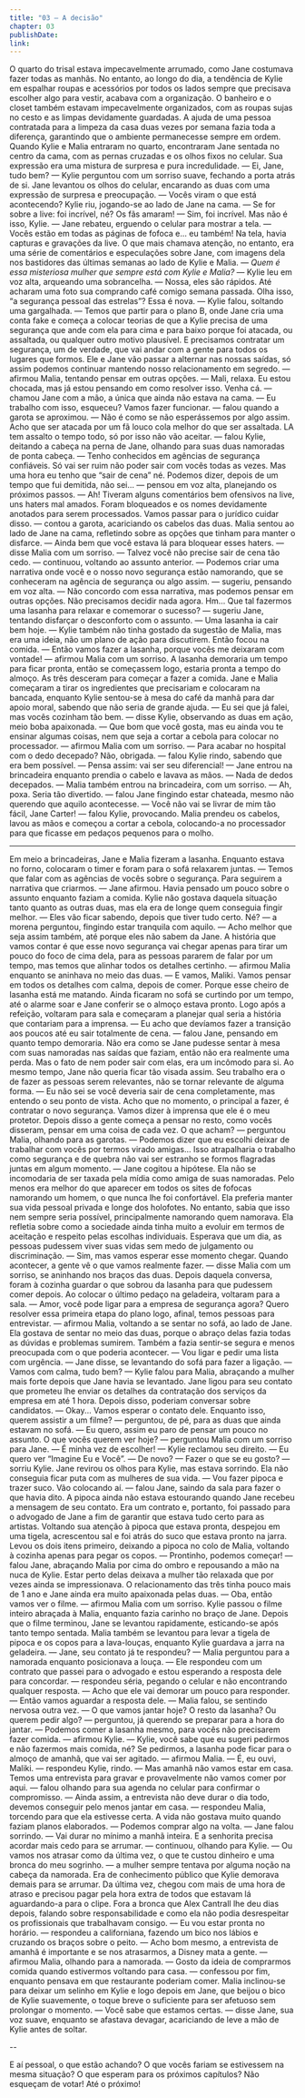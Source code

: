 ```yaml
---
title: "03 — A decisão"
chapter: 03
publishDate: 
link: 
---
```


O quarto do trisal estava impecavelmente arrumado, como Jane costumava fazer todas as manhãs. No entanto, ao longo do dia, a tendência de Kylie em espalhar roupas e acessórios por todos os lados sempre que precisava escolher algo para vestir, acabava com a organização.
O banheiro e o closet também estavam impecavelmente organizados, com as roupas sujas no cesto e as limpas devidamente guardadas. A ajuda de uma pessoa contratada para a limpeza da casa duas vezes por semana fazia toda a diferença, garantindo que o ambiente permanecesse sempre em ordem.
Quando Kylie e Malia entraram no quarto, encontraram Jane sentada no centro da cama, com as pernas cruzadas e os olhos fixos no celular. Sua expressão era uma mistura de surpresa e pura incredulidade.
— Ei, Jane, tudo bem? — Kylie perguntou com um sorriso suave, fechando a porta atrás de si.
Jane levantou os olhos do celular, encarando as duas com uma expressão de surpresa e preocupação.
— Vocês viram o que está acontecendo?
Kylie riu, jogando-se ao lado de Jane na cama.
— Se for sobre a live: foi incrível, né? Os fãs amaram!
— Sim, foi incrível. Mas não é isso, Kylie. — Jane rebateu, erguendo o celular para mostrar a tela. — Vocês estão em todas as páginas de fofoca e... eu também!
Na tela, havia capturas e gravações da live. O que mais chamava atenção, no entanto, era uma série de comentários e especulações sobre Jane, com imagens dela nos bastidores das últimas semanas ao lado de Kylie e Malia.
— *Quem é essa misteriosa mulher que sempre está com Kylie e Malia?* — Kylie leu em voz alta, arqueando uma sobrancelha. — Nossa, eles são rápidos. Até acharam uma foto sua comprando café comigo semana passada. Olha isso, “a segurança pessoal das estrelas”? Essa é nova. — Kylie falou, soltando uma gargalhada.
— Temos que partir para o plano B, onde Jane cria uma conta fake e começa a colocar teorias de que a Kylie precisa de uma segurança que ande com ela para cima e para baixo porque foi atacada, ou assaltada, ou qualquer outro motivo plausível. E precisamos contratar um segurança, um de verdade, que vai andar com a gente para todos os lugares que formos. Ele e Jane vão passar a alternar nas nossas saídas, só assim podemos continuar mantendo nosso relacionamento em segredo. — afirmou Malia, tentando pensar em outras opções.
— Mali, relaxa. Eu estou chocada, mas já estou pensando em como resolver isso. Venha cá. — chamou Jane com a mão, a única que ainda não estava na cama. — Eu trabalho com isso, esqueceu? Vamos fazer funcionar. — falou quando a garota se aproximou.
— Não é como se não esperássemos por algo assim. Acho que ser atacada por um fã louco cola melhor do que ser assaltada. LA tem assalto o tempo todo, só por isso não vão aceitar. — falou Kylie, deitando a cabeça na perna de Jane, olhando para suas duas namoradas de ponta cabeça.
— Tenho conhecidos em agências de segurança confiáveis. Só vai ser ruim não poder sair com vocês todas as vezes. Mas uma hora eu tenho que “sair de cena” né. Podemos dizer, depois de um tempo que fui demitida, não sei... — pensou em voz alta, planejando os próximos passos. — Ah! Tiveram alguns comentários bem ofensivos na live, uns haters mal amados. Foram bloqueados e os nomes devidamente anotados para serem processados. Vamos passar para o jurídico cuidar disso. — contou a garota, acariciando os cabelos das duas.
Malia sentou ao lado de Jane na cama, refletindo sobre as opções que tinham para manter o disfarce.
— Ainda bem que você estava lá para bloquear esses haters. — disse Malia com um sorriso. — Talvez você não precise sair de cena tão cedo. — continuou, voltando ao assunto anterior. — Podemos criar uma narrativa onde você e o nosso novo segurança estão namorando, que se conheceram na agência de segurança ou algo assim. — sugeriu, pensando em voz alta.
— Não concordo com essa narrativa, mas podemos pensar em outras opções. Não precisamos decidir nada agora. Hm… Que tal fazermos uma lasanha para relaxar e comemorar o sucesso? — sugeriu Jane, tentando disfarçar o desconforto com o assunto.
— Uma lasanha ia cair bem hoje. — Kylie também não tinha gostado da sugestão de Malia, mas era uma ideia, não um plano de ação para discutirem. Então focou na comida.
— Então vamos fazer a lasanha, porque vocês me deixaram com vontade! — afirmou Malia com um sorriso.
A lasanha demoraria um tempo para ficar pronta, então se começassem logo, estaria pronta a tempo do almoço.
As três desceram para começar a fazer a comida. Jane e Malia começaram a tirar os ingredientes que precisariam e colocaram na bancada, enquanto Kylie sentou-se à mesa do café da manhã para dar apoio moral, sabendo que não seria de grande ajuda.
— Eu sei que já falei, mas vocês cozinham tão bem. — disse Kylie, observando as duas em ação, meio boba apaixonada.
— Que bom que você gosta, mas eu ainda vou te ensinar algumas coisas, nem que seja a cortar a cebola para colocar no processador. — afirmou Malia com um sorriso.
— Para acabar no hospital com o dedo decepado? Não, obrigada. — falou Kylie rindo, sabendo que era bem possível.
— Pensa assim: vai ser seu diferencial! — Jane entrou na brincadeira enquanto prendia o cabelo e lavava as mãos.
— Nada de dedos decepados. — Malia também entrou na brincadeira, com um sorriso.
— Ah, poxa. Seria tão divertido. — falou Jane fingindo estar chateada, mesmo não querendo que aquilo acontecesse.
— Você não vai se livrar de mim tão fácil, Jane Carter! — falou Kylie, provocando.
Malia prendeu os cabelos, lavou as mãos e começou a cortar a cebola, colocando-a no processador para que ficasse em pedaços pequenos para o molho.

***

Em meio a brincadeiras, Jane e Malia fizeram a lasanha. Enquanto estava no forno, colocaram o timer e foram para o sofá relaxarem juntas.
— Temos que falar com as agências de vocês sobre o segurança. Para seguirem a narrativa que criarmos. — Jane afirmou. Havia pensado um pouco sobre o assunto enquanto faziam a comida.
Kylie não gostava daquela situação tanto quanto as outras duas, mas ela era de longe quem conseguia fingir melhor.
— Eles vão ficar sabendo, depois que tiver tudo certo. Né? — a morena perguntou, fingindo estar tranquila com aquilo.
— Acho melhor que seja assim também, até porque eles não sabem da Jane. A história que vamos contar é que esse novo segurança vai chegar apenas para tirar um pouco do foco de cima dela, para as pessoas pararem de falar por um tempo, mas temos que alinhar todos os detalhes certinho. — afirmou Malia enquanto se aninhava no meio das duas.
— E vamos, Maliki. Vamos pensar em todos os detalhes com calma, depois de comer. Porque esse cheiro de lasanha está me matando.
Ainda ficaram no sofá se curtindo por um tempo, até o alarme soar e Jane conferir se o almoço estava pronto.
Logo após a refeição, voltaram para sala e começaram a planejar qual seria a história que contariam para a imprensa.
— Eu acho que devíamos fazer a transição aos poucos até eu sair totalmente de cena. — falou Jane, pensando em quanto tempo demoraria.
Não era como se Jane pudesse sentar à mesa com suas namoradas nas saídas que faziam, então não era realmente uma perda. Mas o fato de nem poder sair com elas, era um incômodo para si.
Ao mesmo tempo, Jane não queria ficar tão visada assim. Seu trabalho era o de fazer as pessoas serem relevantes, não se tornar relevante de alguma forma.
— Eu não sei se você deveria sair de cena completamente, mas entendo o seu ponto de vista. Acho que no momento, o principal a fazer, é contratar o novo segurança. Vamos dizer à imprensa que ele é o meu protetor. Depois disso a gente começa a pensar no resto, como vocês disseram, pensar em uma coisa de cada vez. O que acham? — perguntou Malia, olhando para as garotas.
— Podemos dizer que eu escolhi deixar de trabalhar com vocês por termos virado amigas... Isso atrapalharia o trabalho como segurança e de quebra não vai ser estranho se formos flagradas juntas em algum momento. — Jane cogitou a hipótese.
Ela não se incomodaria de ser taxada pela mídia como amiga de suas namoradas. Pelo menos era melhor do que aparecer em todos os sites de fofocas namorando um homem, o que nunca lhe foi confortável. Ela preferia manter sua vida pessoal privada e longe dos holofotes. No entanto, sabia que isso nem sempre seria possível, principalmente namorando quem namorava.
Ela refletia sobre como a sociedade ainda tinha muito a evoluir em termos de aceitação e respeito pelas escolhas individuais. Esperava que um dia, as pessoas pudessem viver suas vidas sem medo de julgamento ou discriminação.
— Sim, mas vamos esperar esse momento chegar. Quando acontecer, a gente vê o que vamos realmente fazer. — disse Malia com um sorriso, se aninhando nos braços das duas.
Depois daquela conversa, foram à cozinha guardar o que sobrou da lasanha para que pudessem comer depois. Ao colocar o último pedaço na geladeira, voltaram para a sala.
— Amor, você pode ligar para a empresa de segurança agora? Quero resolver essa primeira etapa do plano logo, afinal, temos pessoas para entrevistar. — afirmou Malia, voltando a se sentar no sofá, ao lado de Jane.
Ela gostava de sentar no meio das duas, porque o abraço delas fazia todas as dúvidas e problemas sumirem. Também a fazia sentir-se segura e menos preocupada com o que poderia acontecer.
— Vou ligar e pedir uma lista com urgência. — Jane disse, se levantando do sofá para fazer a ligação.
— Vamos com calma, tudo bem? — Kylie falou para Malia, abraçando a mulher mais forte depois que Jane havia se levantado.
Jane ligou para seu contato que prometeu lhe enviar os detalhes da contratação dos serviços da empresa em até 1 hora. Depois disso, poderiam conversar sobre candidatos.
— Okay... Vamos esperar o contato dele. Enquanto isso, querem assistir a um filme? — perguntou, de pé, para as duas que ainda estavam no sofá.
— Eu quero, assim eu paro de pensar um pouco no assunto. O que vocês querem ver hoje? — perguntou Malia com um sorriso para Jane.
— É minha vez de escolher! — Kylie reclamou seu direito. — Eu quero ver “Imagine Eu e Você”.
— De novo?
— Fazer o que se eu gosto? — sorriu Kylie.
Jane revirou os olhos para Kylie, mas estava sorrindo. Ela não conseguia ficar puta com as mulheres de sua vida.
— Vou fazer pipoca e trazer suco. Vão colocando aí. — falou Jane, saindo da sala para fazer o que havia dito.
A pipoca ainda não estava estourando quando Jane recebeu a mensagem de seu contato. Era um contrato e, portanto, foi passado para o advogado de Jane a fim de garantir que estava tudo certo para as artistas. Voltando sua atenção à pipoca que estava pronta, despejou em uma tigela, acrescentou sal e foi atrás do suco que estava pronto na jarra. Levou os dois itens primeiro, deixando a pipoca no colo de Malia, voltando à cozinha apenas para pegar os copos.
— Prontinho, podemos começar! — falou Jane, abraçando Malia por cima do ombro e repousando a mão na nuca de Kylie. Estar perto delas deixava a mulher tão relaxada que por vezes ainda se impressionava.
O relacionamento das três tinha pouco mais de 1 ano e Jane ainda era muito apaixonada pelas duas.
— Oba, então vamos ver o filme. — afirmou Malia com um sorriso.
Kylie passou o filme inteiro abraçada à Malia, enquanto fazia carinho no braço de Jane.
Depois que o filme terminou, Jane se levantou rapidamente, esticando-se após tanto tempo sentada. Malia também se levantou para levar a tigela de pipoca e os copos para a lava-louças, enquanto Kylie guardava a jarra na geladeira.
— Jane, seu contato já te respondeu? — Malia perguntou para a namorada enquanto posicionava a louça.
— Ele respondeu com um contrato que passei para o advogado e estou esperando a resposta dele para concordar. — respondeu séria, pegando o celular e não encontrando qualquer resposta. — Acho que ele vai demorar um pouco para responder.
— Então vamos aguardar a resposta dele. — Malia falou, se sentindo nervosa outra vez. — O que vamos jantar hoje? O resto da lasanha? Ou querem pedir algo? — perguntou, já querendo se preparar para a hora do jantar.
— Podemos comer a lasanha mesmo, para vocês não precisarem fazer comida. — afirmou Kylie.
— Kylie, você sabe que eu sugeri pedirmos e não fazermos mais comida, né? Se pedirmos, a lasanha pode ficar para o almoço de amanhã, que vai ser agitado. — afirmou Malia.
— É, eu ouvi, Maliki. — respondeu Kylie, rindo. — Mas amanhã não vamos estar em casa. Temos uma entrevista para gravar e provavelmente não vamos comer por aqui. — falou olhando para sua agenda no celular para confirmar o compromisso.
— Ainda assim, a entrevista não deve durar o dia todo, devemos conseguir pelo menos jantar em casa. — respondeu Malia, torcendo para que ela estivesse certa. A vida não gostava muito quando faziam planos elaborados.
— Podemos comprar algo na volta. — Jane falou sorrindo. — Vai durar no mínimo a manhã inteira. E a senhorita precisa acordar mais cedo para se arrumar. — continuou, olhando para Kylie. — Ou vamos nos atrasar como da última vez, o que te custou dinheiro e uma bronca do meu sogrinho. — a mulher sempre tentava por alguma noção na cabeça da namorada.
Era de conhecimento público que Kylie demorava demais para se arrumar. Da última vez, chegou com mais de uma hora de atraso e precisou pagar pela hora extra de todos que estavam lá aguardando-a para o clipe. Fora a bronca que Alex Cantrall lhe deu dias depois, falando sobre responsabilidade e como ela não podia desrespeitar os profissionais que trabalhavam consigo.
— Eu vou estar pronta no horário. — respondeu a californiana, fazendo um bico nos lábios e cruzando os braços sobre o peito.
— Acho bom mesmo, a entrevista de amanhã é importante e se nos atrasarmos, a Disney mata a gente. — afirmou Malia, olhando para a namorada. — Gosto da ideia de comprarmos comida quando estivermos voltando para casa. — confessou por fim, enquanto pensava em que restaurante poderiam comer.
Malia inclinou-se para deixar um selinho em Kylie e logo depois em Jane, que beijou o bico de Kylie suavemente, o toque breve o suficiente para ser afetuoso sem prolongar o momento.
— Você sabe que estamos certas. — disse Jane, sua voz suave, enquanto se afastava devagar, acariciando de leve a mão de Kylie antes de soltar.

--

E aí pessoal, o que estão achando?
O que vocês fariam se estivessem na mesma situação?
O que esperam para os próximos capítulos?
Não esqueçam de votar!
Até o próximo!
